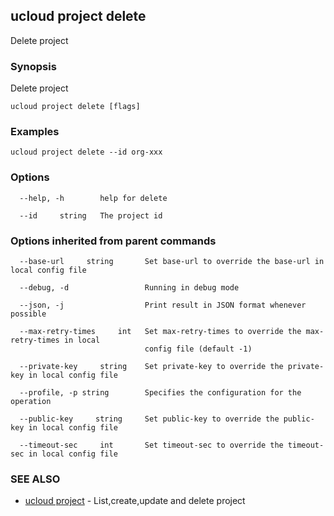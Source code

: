 

## ucloud project delete

Delete project

### Synopsis

Delete project

```
ucloud project delete [flags]
```

### Examples

```
ucloud project delete --id org-xxx
```

### Options

```
  --help, -h        help for delete 

  --id     string   The project id 

```

### Options inherited from parent commands

```
  --base-url     string       Set base-url to override the base-url in local config file 

  --debug, -d                 Running in debug mode 

  --json, -j                  Print result in JSON format whenever possible 

  --max-retry-times     int   Set max-retry-times to override the max-retry-times in local
                              config file (default -1) 

  --private-key     string    Set private-key to override the private-key in local config file 

  --profile, -p string        Specifies the configuration for the operation 

  --public-key     string     Set public-key to override the public-key in local config file 

  --timeout-sec     int       Set timeout-sec to override the timeout-sec in local config file 

```

### SEE ALSO

* [ucloud project](developer/cli/cmd/ucloud/project)	 - List,create,update and delete project

